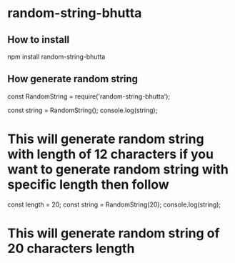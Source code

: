 # random-string-bhutta

## How to install

npm install random-string-bhutta

## How generate random string
const RandomString = require('random-string-bhutta');

const string = RandomString();
console.log(string);

# This will generate random string with length of 12 characters if you want to generate random string with specific length then follow
const length = 20;
const string = RandomString(20);
console.log(string);

# This will generate random string of 20 characters length